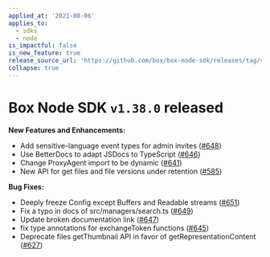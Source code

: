 ```yaml
---
applied_at: '2021-08-06'
applies_to:
  - sdks
  - node
is_impactful: false
is_new_feature: true
release_source_url: 'https://github.com/box/box-node-sdk/releases/tag/v1.38.0'
collapse: true
---
```


# Box Node SDK `v1.38.0` released

**New Features and Enhancements:**

* Add sensitive-language event types for admin invites ([#648][1])
* Use BetterDocs to adapt JSDocs to TypeScript ([#646][2])
* Change ProxyAgent import to be dynamic ([#641][3])
* New API for get files and file versions under retention ([#585][4])

**Bug Fixes:**

* Deeply freeze Config except Buffers and Readable streams ([#651][5])
* Fix a typo in docs of src/managers/search.ts ([#649][6])
* Update broken documentation link ([#647][7])
* fix type annotations for exchangeToken functions ([#645][8])
* Deprecate files getThumbnail API in favor of getRepresentationContent ([#627][9])

[1]: https://github.com/box/box-node-sdk/pull/648

[2]: https://github.com/box/box-node-sdk/pull/646

[3]: https://github.com/box/box-node-sdk/pull/641

[4]: https://github.com/box/box-node-sdk/pull/585

[5]: https://github.com/box/box-node-sdk/pull/651

[6]: https://github.com/box/box-node-sdk/pull/649

[7]: https://github.com/box/box-node-sdk/pull/647

[8]: https://github.com/box/box-node-sdk/pull/645

[9]: https://github.com/box/box-node-sdk/pull/627
